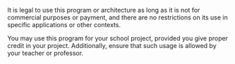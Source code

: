It is legal to use this program or architecture as long as it is not for commercial purposes or payment, and there are no restrictions on its use in specific applications or other contexts.

You may use this program for your school project, provided you give proper credit in your project. Additionally, ensure that such usage is allowed by your teacher or professor.

